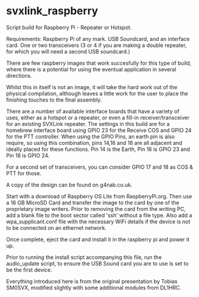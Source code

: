 # svxlink_raspberry
Script build for Raspberry Pi - Repeater or Hotspot.

Requirements: Raspberry Pi of any mark. USB Soundcard, and an interface card. One or two transceivers (3 or 4 if you are making a double repeater, for which you will need a second USB soundcard.)

There are few raspberry images that work succesfully for this type of build, where there is a potential for using the eventual application in several directions.

Whilst this in itself is not an image, it will take the hard work out of the physical compilation, although leaves a little work for the user to place the finishing touches to the final assembly.

There are a number of available interface boards that have a variety of uses, either as a hotspot or a repeater, or even a fill-in receiver/transceiver for an existing SVXLink repeater. The settings in this build are for a homebrew interface board using GPIO 23 for the Receive COS and GPIO 24 for the PTT controller.
When using the GPIO Pins, an earth pin is also require, so using this combination, pins 14,16 and 18 are all adjacent and ideally placed for these functions.
Pin 14 is the Earth, Pin 16 is GPIO 23 and Pin 18 is GPIO 24.

For a second set of transceivers, you can consider GPIO 17 and 18 as COS & PTT for those. 

A copy of the design can be found on g4nab.co.uk.

Start with a download of Raspberry OS Lite from RaspberryPi.org. Then use a 16 GB MicroSD Card and transfer the image to the card by one of the proprietary image writers. Prior to removing the card from the writing PC, add a blank file to the boot sector called 'ssh' without a file type. Also add a wpa_supplicant.conf file with the necessary WiFi details if the device is not to be connected on an ethernet network.

Once complete, eject the card and install it in the raspberry pi and power it up.

Prior to running the install script accompanying this file, run the audio_update script, to ensure the USB Sound card you are to use is set to be the first device.

Everything introduced here is from the original presentation by Tobias SM0SVX, modified slightly with some additional modules from DL1HRC.

